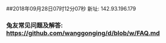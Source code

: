 ##2018年09月28日07时12分07秒 新址: 142.93.196.179
### 兔友常见问题及解答: https://github.com/wanggonging/d/blob/w/FAQ.md
